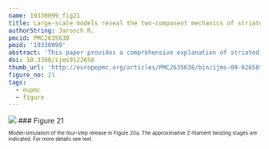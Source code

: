 ```yaml
---
name: 19330099_fig21
title: Large-scale models reveal the two-component mechanics of striated muscle.
authorString: Jarosch R.
pmcid: PMC2635638
pmid: '19330099'
abstract: 'This paper provides a comprehensive explanation of striated muscle mechanics and contraction on the basis of filament rotations. Helical proteins, particularly the coiled-coils of tropomyosin, myosin and alpha-actinin, shorten their H-bonds cooperatively and produce torque and filament rotations when the Coulombic net-charge repulsion of their highly charged side-chains is diminished by interaction with ions. The classical "two-component model" of active muscle differentiated a "contractile component" which stretches the "series elastic component" during force production. The contractile components are the helically shaped thin filaments of muscle that shorten the sarcomeres by clockwise drilling into the myosin cross-bridges with torque decrease (= force-deficit). Muscle stretch means drawing out the thin filament helices off the cross-bridges under passive counterclockwise rotation with torque increase (= stretch activation). Since each thin filament is anchored by four elastic alpha-actinin Z-filaments (provided with force-regulating sites for Ca(2+) binding), the thin filament rotations change the torsional twist of the four Z-filaments as the "series elastic components". Large scale models simulate the changes of structure and force in the Z-band by the different Z-filament twisting stages A, B, C, D, E, F and G. Stage D corresponds to the isometric state. The basic phenomena of muscle physiology, i. e. latency relaxation, Fenn-effect, the force-velocity relation, the length-tension relation, unexplained energy, shortening heat, the Huxley-Simmons phases, etc. are explained and interpreted with the help of the model experiments.'
doi: 10.3390/ijms9122658
thumb_url: 'http://europepmc.org/articles/PMC2635638/bin/ijms-09-02658f21.gif'
figure_no: 21
tags:
  - eupmc
  - figure
---
```

<img src='http://europepmc.org/articles/PMC2635638/bin/ijms-09-02658f21.jpg' style='max-height: 300px'>
### Figure 21
<p style='font-size: 10px;'>Model-simulation of the four-step release in <xref ref-type="fig" rid="f20-ijms-09-02658">Figure 20a</xref>. The approximative Z-filament twisting stages are indicated. For more details see text.</p>